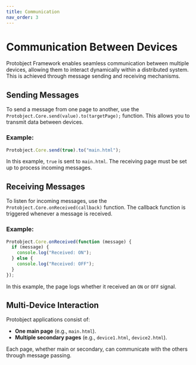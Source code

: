 ```yaml
---
title: Communication
nav_order: 3
---
```


# Communication Between Devices

Protobject Framework enables seamless communication between multiple devices, allowing them to interact dynamically within a distributed system. This is achieved through message sending and receiving mechanisms.

## Sending Messages

To send a message from one page to another, use the `Protobject.Core.send(value).to(targetPage);` function. This allows you to transmit data between devices.

### Example:

```javascript
Protobject.Core.send(true).to("main.html");
```

In this example, `true` is sent to `main.html`. The receiving page must be set up to process incoming messages.

## Receiving Messages

To listen for incoming messages, use the `Protobject.Core.onReceived(callback)` function. The callback function is triggered whenever a message is received.

### Example:

```javascript
Protobject.Core.onReceived(function (message) {
  if (message) {
    console.log("Received: ON");
  } else {
    console.log("Received: OFF");
  }
});
```

In this example, the page logs whether it received an `ON` or `OFF` signal.

## Multi-Device Interaction

Protobject applications consist of:
- **One main page** (e.g., `main.html`).
- **Multiple secondary pages** (e.g., `device1.html`, `device2.html`).

Each page, whether main or secondary, can communicate with the others through message passing.

